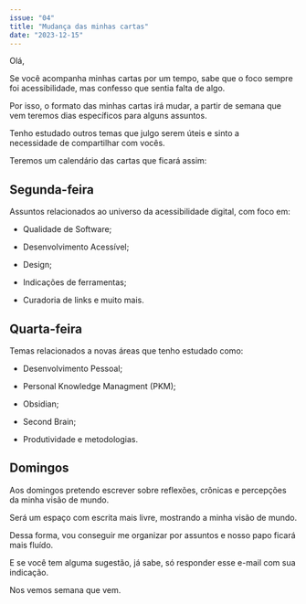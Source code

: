 ```yaml
---
issue: "04"
title: "Mudança das minhas cartas"
date: "2023-12-15"
---
```


Olá,

Se você acompanha minhas cartas por um tempo, sabe que o foco sempre foi acessibilidade, mas confesso que sentia falta de algo.

Por isso, o formato das minhas cartas irá mudar, a partir de semana que vem teremos dias específicos para alguns assuntos.

Tenho estudado outros temas que julgo serem úteis e sinto a necessidade de compartilhar com vocês.

Teremos um calendário das cartas que ficará assim:

## Segunda-feira

Assuntos relacionados ao universo da acessibilidade digital, com foco em:

- Qualidade de Software;

- Desenvolvimento Acessível;

- Design;

- Indicações de ferramentas;

- Curadoria de links e muito mais.

## Quarta-feira

Temas relacionados a novas áreas que tenho estudado como:

- Desenvolvimento Pessoal;

- Personal Knowledge Managment (PKM);

- Obsidian;

- Second Brain;

- Produtividade e metodologias.

## Domingos

Aos domingos pretendo escrever sobre reflexões, crônicas e percepções da minha visão de mundo.

Será um espaço com escrita mais livre, mostrando a minha visão de mundo.

Dessa forma, vou conseguir me organizar por assuntos e nosso papo ficará mais fluído.

E se você tem alguma sugestão, já sabe, só responder esse e-mail com sua indicação.

Nos vemos semana que vem.
